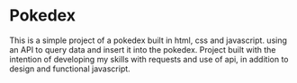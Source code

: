 # Pokedex

This is a simple project of a pokedex built in html, css and javascript.
using an API to query data and insert it into the pokedex.
Project built with the intention of developing my skills with requests and use of api, in addition to design and functional javascript.